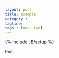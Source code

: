 ```yaml
---
layout: post
title: example
category :
tagline:
tags : [one, two]
---
```

{% include JB/setup %}

text.
